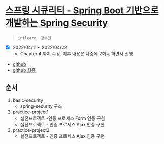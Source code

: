 # [스프링 시큐리티 - Spring Boot 기반으로 개발하는 Spring Security](https://www.inflearn.com/course/%EC%BD%94%EC%96%B4-%EC%8A%A4%ED%94%84%EB%A7%81-%EC%8B%9C%ED%81%90%EB%A6%AC%ED%8B%B0/dashboard)

> `inflearn` - `정수원`

- [x] 2022/04/11 ~ 2022/04/22
  - Chapter 4 까지 수강. 이후 내용은 나중에 2회독 하면서 진행.

- [github](https://github.com/onjsdnjs/corespringsecurity)
- [github 최종](https://github.com/onjsdnjs/corespringsecurityfinal)

## 순서

1. basic-security
   - spring-security 구조
2. practice-project1
   - 실전프로젝트 -인증 프로세스 Form 인증 구현
   - 실전프로젝트 - 인증 프로세스 Ajax 인증 구현
3. practice-project2
   - 실전프로젝트 - 인증 프로세스 Ajax 인증 구현
